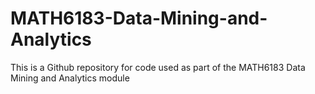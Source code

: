 # MATH6183-Data-Mining-and-Analytics
This is a Github repository for code used as part of the MATH6183 Data Mining and Analytics module
